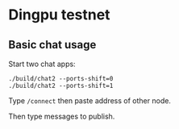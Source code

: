 # Dingpu testnet

## Basic chat usage

Start two chat apps:

```
./build/chat2 --ports-shift=0
./build/chat2 --ports-shift=1
```

Type `/connect` then paste address of other node.

Then type messages to publish.
